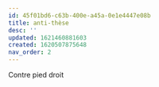 ```yaml
---
id: 45f01bd6-c63b-400e-a45a-0e1e4447e08b
title: anti-thèse
desc: ''
updated: 1621460881603
created: 1620507875648
nav_order: 2
---
```


Contre pied droit
